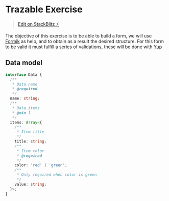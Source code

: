 # Trazable Exercise

> [Edit on StackBlitz ⚡️](https://stackblitz.com/edit/react-ts-bbbszf)

The objective of this exercise is to be able to build a form, we will use [Formik](https://formik.org/) as help, and to obtain as a result the desired structure.
For this form to be valid it must fulfill a series of validations, these will be done with [Yup](https://github.com/jquense/yup#readme)

## Data model

```typescript
interface Data {
  /**
   * Data name
   * @required
   */
  name: string;
  /**
   * Data items
   * @min 1
   */
  items: Array<{
    /**
     * Item title
     */
    title: string;
    /**
     * Item color
     * @required
     */
    color: 'red' | 'green';
    /**
     * Only required when color is green
     */
    value: string;
  }>;
}
```
